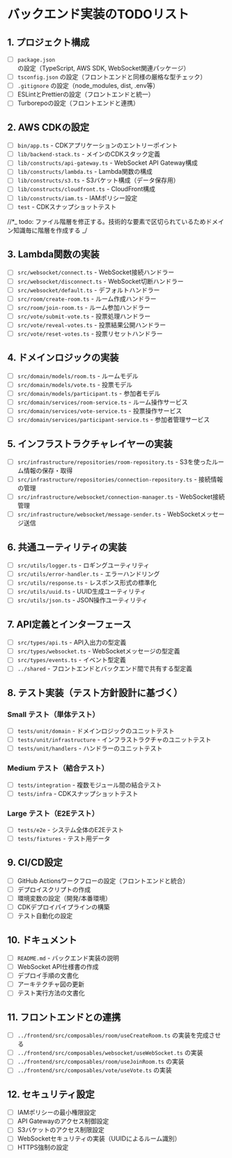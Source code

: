 # バックエンド実装のTODOリスト

## 1. プロジェクト構成

- [ ] `package.json` の設定（TypeScript, AWS SDK, WebSocket関連パッケージ）
- [ ] `tsconfig.json` の設定（フロントエンドと同様の厳格な型チェック）
- [ ] `.gitignore` の設定（node_modules, dist, .env等）
- [ ] ESLintとPrettierの設定（フロントエンドと統一）
- [ ] Turborepoの設定（フロントエンドと連携）

## 2. AWS CDKの設定

- [ ] `bin/app.ts` - CDKアプリケーションのエントリーポイント
- [ ] `lib/backend-stack.ts` - メインのCDKスタック定義
- [ ] `lib/constructs/api-gateway.ts` - WebSocket API Gateway構成
- [ ] `lib/constructs/lambda.ts` - Lambda関数の構成
- [ ] `lib/constructs/s3.ts` - S3バケット構成（データ保存用）
- [ ] `lib/constructs/cloudfront.ts` - CloudFront構成
- [ ] `lib/constructs/iam.ts` - IAMポリシー設定
- [ ] `test` - CDKスナップショットテスト

//\*_
todo: ファイル階層を修正する。技術的な要素で区切られているためドメイン知識毎に階層を作成する
_/

## 3. Lambda関数の実装

- [ ] `src/websocket/connect.ts` - WebSocket接続ハンドラー
- [ ] `src/websocket/disconnect.ts` - WebSocket切断ハンドラー
- [ ] `src/websocket/default.ts` - デフォルトハンドラー
- [ ] `src/room/create-room.ts` - ルーム作成ハンドラー
- [ ] `src/room/join-room.ts` - ルーム参加ハンドラー
- [ ] `src/vote/submit-vote.ts` - 投票処理ハンドラー
- [ ] `src/vote/reveal-votes.ts` - 投票結果公開ハンドラー
- [ ] `src/vote/reset-votes.ts` - 投票リセットハンドラー

## 4. ドメインロジックの実装

- [ ] `src/domain/models/room.ts` - ルームモデル
- [ ] `src/domain/models/vote.ts` - 投票モデル
- [ ] `src/domain/models/participant.ts` - 参加者モデル
- [ ] `src/domain/services/room-service.ts` - ルーム操作サービス
- [ ] `src/domain/services/vote-service.ts` - 投票操作サービス
- [ ] `src/domain/services/participant-service.ts` - 参加者管理サービス

## 5. インフラストラクチャレイヤーの実装

- [ ] `src/infrastructure/repositories/room-repository.ts` - S3を使ったルーム情報の保存・取得
- [ ] `src/infrastructure/repositories/connection-repository.ts` - 接続情報の管理
- [ ] `src/infrastructure/websocket/connection-manager.ts` - WebSocket接続管理
- [ ] `src/infrastructure/websocket/message-sender.ts` - WebSocketメッセージ送信

## 6. 共通ユーティリティの実装

- [ ] `src/utils/logger.ts` - ロギングユーティリティ
- [ ] `src/utils/error-handler.ts` - エラーハンドリング
- [ ] `src/utils/response.ts` - レスポンス形式の標準化
- [ ] `src/utils/uuid.ts` - UUID生成ユーティリティ
- [ ] `src/utils/json.ts` - JSON操作ユーティリティ

## 7. API定義とインターフェース

- [ ] `src/types/api.ts` - API入出力の型定義
- [ ] `src/types/websocket.ts` - WebSocketメッセージの型定義
- [ ] `src/types/events.ts` - イベント型定義
- [ ] `../shared` - フロントエンドとバックエンド間で共有する型定義

## 8. テスト実装（テスト方針設計に基づく）

### Small テスト（単体テスト）

- [ ] `tests/unit/domain` - ドメインロジックのユニットテスト
- [ ] `tests/unit/infrastructure` - インフラストラクチャのユニットテスト
- [ ] `tests/unit/handlers` - ハンドラーのユニットテスト

### Medium テスト（結合テスト）

- [ ] `tests/integration` - 複数モジュール間の結合テスト
- [ ] `tests/infra` - CDKスナップショットテスト

### Large テスト（E2Eテスト）

- [ ] `tests/e2e` - システム全体のE2Eテスト
- [ ] `tests/fixtures` - テスト用データ

## 9. CI/CD設定

- [ ] GitHub Actionsワークフローの設定（フロントエンドと統合）
- [ ] デプロイスクリプトの作成
- [ ] 環境変数の設定（開発/本番環境）
- [ ] CDKデプロイパイプラインの構築
- [ ] テスト自動化の設定

## 10. ドキュメント

- [ ] `README.md` - バックエンド実装の説明
- [ ] WebSocket API仕様書の作成
- [ ] デプロイ手順の文書化
- [ ] アーキテクチャ図の更新
- [ ] テスト実行方法の文書化

## 11. フロントエンドとの連携

- [ ] `../frontend/src/composables/room/useCreateRoom.ts` の実装を完成させる
- [ ] `../frontend/src/composables/websocket/useWebSocket.ts` の実装
- [ ] `../frontend/src/composables/room/useJoinRoom.ts` の実装
- [ ] `../frontend/src/composables/vote/useVote.ts` の実装

## 12. セキュリティ設定

- [ ] IAMポリシーの最小権限設定
- [ ] API Gatewayのアクセス制御設定
- [ ] S3バケットのアクセス制限設定
- [ ] WebSocketセキュリティの実装（UUIDによるルーム識別）
- [ ] HTTPS強制の設定
